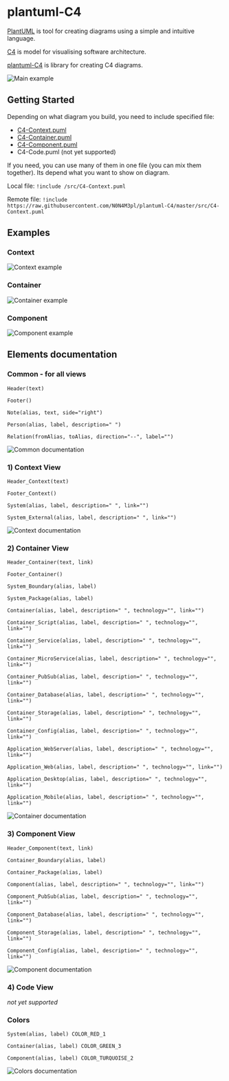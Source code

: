 # plantuml-C4

[PlantUML](https://plantuml.com/) is tool for creating diagrams using a simple and intuitive language.

[C4](https://c4model.com/) is model for visualising software architecture.

[plantuml-C4](https://github.com/N0N4M3pl/plantuml-C4) is library for creating C4 diagrams.

![Main example](/../master/example/diagrams/view.container.png?raw=true)

## Getting Started

Depending on what diagram you build, you need to include specified file:
* [C4-Context.puml](https://raw.githubusercontent.com/N0N4M3pl/plantuml-C4/master/src/C4-Context.puml)
* [C4-Container.puml](https://raw.githubusercontent.com/N0N4M3pl/plantuml-C4/master/src/C4-Container.puml)
* [C4-Component.puml](https://raw.githubusercontent.com/N0N4M3pl/plantuml-C4/master/src/C4-Component.puml)
* C4-Code.puml (not yet supported)

If you need, you can use many of them in one file (you can mix them together).
Its depend what you want to show on diagram.

Local file:
`!include /src/C4-Context.puml`

Remote file:
`!include https://raw.githubusercontent.com/N0N4M3pl/plantuml-C4/master/src/C4-Context.puml`

## Examples

### Context

![Context example](/../master/example/diagrams/view.context.png?raw=true)

### Container

![Container example](/../master/example/diagrams/view.container.png?raw=true)

### Component

![Component example](/../master/example/diagrams/view.component.png?raw=true)

## Elements documentation

### Common - for all views

`Header(text)`

`Footer()`

`Note(alias, text, side="right")`

`Person(alias, label, description=" ")`

`Relation(fromAlias, toAlias, direction="--", label="")`

![Common documentation](/../master/example/diagrams/doc.common.png?raw=true)

### 1) Context View

`Header_Context(text)`

`Footer_Context()`

`System(alias, label, description=" ", link="")`

`System_External(alias, label, description=" ", link="")`

![Context documentation](/../master/example/diagrams/doc.context.png?raw=true)

### 2) Container View

`Header_Container(text, link)`

`Footer_Container()`

`System_Boundary(alias, label)`

`System_Package(alias, label)`

`Container(alias, label, description=" ", technology="", link="")`

`Container_Script(alias, label, description=" ", technology="", link="")`

`Container_Service(alias, label, description=" ", technology="", link="")`

`Container_MicroService(alias, label, description=" ", technology="", link="")`

`Container_PubSub(alias, label, description=" ", technology="", link="")`

`Container_Database(alias, label, description=" ", technology="", link="")`

`Container_Storage(alias, label, description=" ", technology="", link="")`

`Container_Config(alias, label, description=" ", technology="", link="")`

`Application_WebServer(alias, label, description=" ", technology="", link="")`

`Application_Web(alias, label, description=" ", technology="", link="")`

`Application_Desktop(alias, label, description=" ", technology="", link="")`

`Application_Mobile(alias, label, description=" ", technology="", link="")`

![Container documentation](/../master/example/diagrams/doc.container.png?raw=true)

### 3) Component View

`Header_Component(text, link)`

`Container_Boundary(alias, label)`

`Container_Package(alias, label)`

`Component(alias, label, description=" ", technology="", link="")`

`Component_PubSub(alias, label, description=" ", technology="", link="")`

`Component_Database(alias, label, description=" ", technology="", link="")`

`Component_Storage(alias, label, description=" ", technology="", link="")`

`Component_Config(alias, label, description=" ", technology="", link="")`

![Component documentation](/../master/example/diagrams/doc.component.png?raw=true)

### 4) Code View

*not yet supported*

### Colors

`System(alias, label) COLOR_RED_1`

`Container(alias, label) COLOR_GREEN_3`

`Component(alias, label) COLOR_TURQUOISE_2`

![Colors documentation](/../master/example/diagrams/doc.color.png?raw=true)

